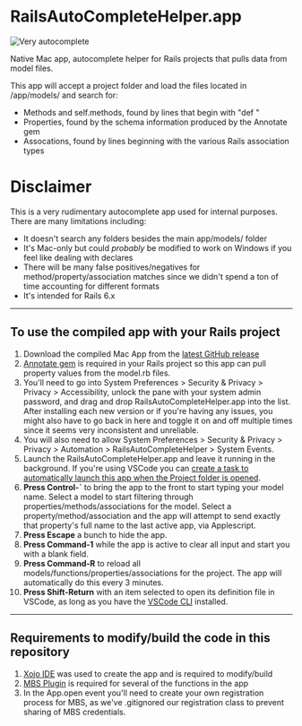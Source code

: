 # RailsAutoCompleteHelper.app

![Very autocomplete](https://media.giphy.com/media/lOkLY9GaN779AwE47I/giphy.gif)

 Native Mac app, autocomplete helper for Rails projects that pulls data from model files. 

This app will accept a project folder and load the files located in /app/models/ and search for:
- Methods and self.methods, found by lines that begin with "def "
- Properties, found by the schema information produced by the Annotate gem
- Assocations, found by lines beginning with the various Rails association types

# **Disclaimer**
This is a very rudimentary autocomplete app used for internal purposes. There are many limitations including:
- It doesn't search any folders besides the main app/models/ folder
- It's Mac-only but could *probably* be modified to work on Windows if you feel like dealing with declares
- There will be many false positives/negatives for method/property/association matches since we didn't spend a ton of time accounting for different formats
- It's intended for Rails 6.x

---
## To use the compiled app with your Rails project
1. Download the compiled Mac App from the [latest GitHub release](https://github.com/orangedsoft/RailsAutoCompleteHelper/releases)
2. [Annotate gem](https://github.com/ctran/annotate_models) is required in your Rails project so this app can pull property values from the model.rb files.
3. You'll need to go into System Preferences > Security & Privacy > Privacy > Accessibility, unlock the pane with your system admin password, and drag and drop RailsAutoCompleteHelper.app into the list. After installing each new version or if you're having any issues, you might also have to go back in here and toggle it on and off multiple times since it seems very inconsistent and unreliable.
4. You will also need to allow System Preferences > Security & Privacy > Privacy > Automation > RailsAutoCompleteHelper > System Events. 
5. Launch the RailsAutoCompleteHelper.app and leave it running in the background. If you're using VSCode you can [create a task to automatically launch this app when the Project folder is opened](https://code.visualstudio.com/updates/v1_30#_run-on-folder-open).
6. **Press Control-`** to bring the app to the front to start typing your model name. Select a model to start filtering through properties/methods/associations for the model. Select a property/method/association and the app will attempt to send exactly that property's full name to the last active app, via Applescript.
7. **Press Escape** a bunch to hide the app.
8. **Press Command-1** while the app is active to clear all input and start you with a blank field.
9. **Press Command-R** to reload all models/functions/properties/associations for the project. The app will automatically do this every 3 minutes.
8. **Press Shift-Return** with an item selected to open its definition file in VSCode, as long as you have the [VSCode CLI](https://code.visualstudio.com/docs/editor/command-line) installed.

---
## Requirements to modify/build the code in this repository
1. [Xojo IDE](https://www.xojo.com) was used to create the app and is required to modify/build
2. [MBS Plugin](https://www.monkeybreadsoftware.net) is required for several of the functions in the app
3. In the App.open event you'll need to create your own registration process for MBS, as we've .gitignored our registration class to prevent sharing of MBS credentials.